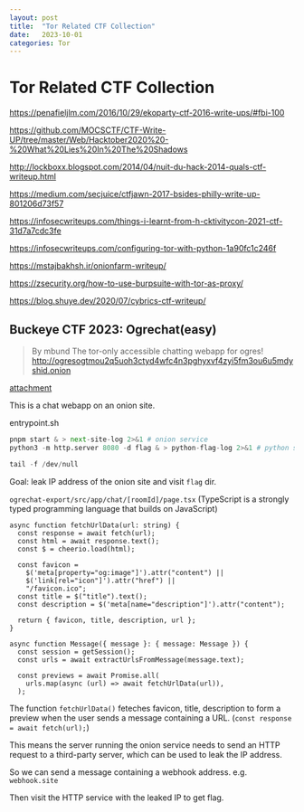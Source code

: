 ```yaml
---
layout: post
title:  "Tor Related CTF Collection"
date:   2023-10-01
categories: Tor
---
```


# Tor Related CTF Collection

https://penafieljlm.com/2016/10/29/ekoparty-ctf-2016-write-ups/#fbi-100

https://github.com/MOCSCTF/CTF-Write-UP/tree/master/Web/Hacktober2020%20-%20What%20Lies%20In%20The%20Shadows

http://lockboxx.blogspot.com/2014/04/nuit-du-hack-2014-quals-ctf-writeup.html

https://medium.com/secjuice/ctfjawn-2017-bsides-philly-write-up-801206d73f57

https://infosecwriteups.com/things-i-learnt-from-h-cktivitycon-2021-ctf-31d7a7cdc3fe

https://infosecwriteups.com/configuring-tor-with-python-1a90fc1c246f

https://mstajbakhsh.ir/onionfarm-writeup/

https://zsecurity.org/how-to-use-burpsuite-with-tor-as-proxy/

https://blog.shuye.dev/2020/07/cybrics-ctf-writeup/

## Buckeye CTF 2023: Ogrechat(easy)

> By mbund
> The tor-only accessible chatting webapp for ogres!
> http://ogresogtmou2q5uoh3ctyd4wfc4n3pghyxvf4zyi5fm3ou6u5mdyshid.onion

[attachment](attachments/ogrechat-export.zip)

This is a chat webapp on an onion site.

entrypoint.sh

```python
pnpm start & > next-site-log 2>&1 # onion service
python3 -m http.server 8080 -d flag & > python-flag-log 2>&1 # python server hosting the flag dir

tail -f /dev/null
```

Goal: leak IP address of the onion site and visit `flag` dir.

`ogrechat-export/src/app/chat/[roomId]/page.tsx` (TypeScript is a strongly typed programming language that builds on JavaScript)

```
async function fetchUrlData(url: string) {
  const response = await fetch(url);
  const html = await response.text();
  const $ = cheerio.load(html);

  const favicon =
    $('meta[property="og:image"]').attr("content") ||
    $('link[rel="icon"]').attr("href") ||
    "/favicon.ico";
  const title = $("title").text();
  const description = $('meta[name="description"]').attr("content");

  return { favicon, title, description, url };
}
```

```
async function Message({ message }: { message: Message }) {
  const session = getSession();
  const urls = await extractUrlsFromMessage(message.text);

  const previews = await Promise.all(
    urls.map(async (url) => await fetchUrlData(url)),
  );
```

The function `fetchUrlData()` feteches favicon, title, description to form a preview when the user sends a message containing a URL. (`const response = await fetch(url);`)

This means the server running the onion service needs to send an HTTP request to a third-party server, which can be used to leak the IP address. 

So we can send a message containing a webhook address. e.g. `webhook.site`

Then visit the HTTP service with the leaked IP to get flag.
